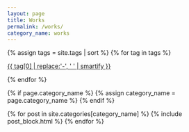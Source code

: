 ```yaml
---
layout: page
title: Works
permalink: /works/
category_name: works
---
```


{% assign tags = site.tags | sort %}
{% for tag in tags %}

<div style="display: inline-block;">
    <a href="/tag/{{ tag | first | slugify }}/">
            {{ tag[0] | replace:'-', ' ' | smartify }}
    </a>
</div>

{% endfor %}

{% if page.category_name %}
  {% assign category_name = page.category_name %}
{% endif %}

<div class="container mx-auto">
  {% for post in site.categories[category_name] %}
    {% include post_block.html %}
  {% endfor %}
</div>

